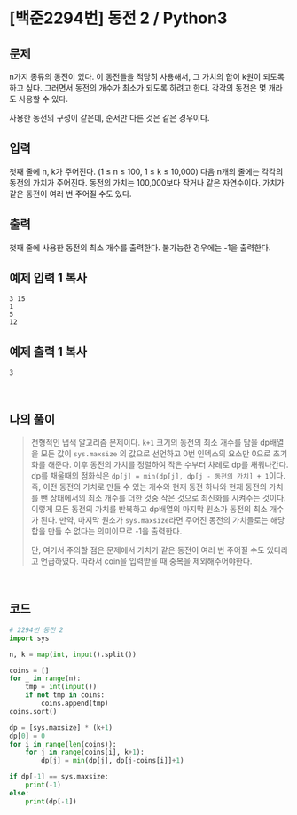 # [백준2294번] 동전 2 / Python3

## 문제

n가지 종류의 동전이 있다. 이 동전들을 적당히 사용해서, 그 가치의 합이 k원이 되도록 하고 싶다. 그러면서 동전의 개수가 최소가 되도록 하려고 한다. 각각의 동전은 몇 개라도 사용할 수 있다.

사용한 동전의 구성이 같은데, 순서만 다른 것은 같은 경우이다.

## 입력

첫째 줄에 n, k가 주어진다. (1 ≤ n ≤ 100, 1 ≤ k ≤ 10,000) 다음 n개의 줄에는 각각의 동전의 가치가 주어진다. 동전의 가치는 100,000보다 작거나 같은 자연수이다. 가치가 같은 동전이 여러 번 주어질 수도 있다.

## 출력

첫째 줄에 사용한 동전의 최소 개수를 출력한다. 불가능한 경우에는 -1을 출력한다.

## 예제 입력 1 복사

```
3 15
1
5
12
```

## 예제 출력 1 복사

```
3
```

<br>

## 나의 풀이

> 전형적인 냅색 알고리즘 문제이다. `k+1` 크기의 동전의 최소 개수를 담을 dp배열을 모든 값이 `sys.maxsize` 의 값으로 선언하고 0번 인덱스의 요소만 0으로 초기화를 해준다. 이후 동전의 가치를 정렬하여 작은 수부터 차례로 dp를 채워나간다. dp를 채울때의 점화식은 `dp[j] = min(dp[j], dp[j - 동전의 가치] + 1`이다. 즉, 이전 동전의 가치로 만들 수 있는 개수와 현재 동전 하나와 현재 동전의 가치를 뺀 상태에서의 최소 개수를 더한 것중 작은 것으로 최신화를 시켜주는 것이다. 이렇게 모든 동전의 가치를 반복하고 dp배열의 마지막 원소가 동전의 최소 개수가 된다. 만약, 마지막 원소가 `sys.maxsize`라면 주어진 동전의 가치들로는 해당 합을 만들 수 없다는 의미이므로 -1을 출력한다.
>
> 단, 여기서 주의할 점은 문제에서 가치가 같은 동전이 여러 번 주어질 수도 있다라고 언급하였다. 따라서 coin을 입력받을 때 중복을 제외해주어야한다.

<br>

## 코드

```python
# 2294번 동전 2
import sys

n, k = map(int, input().split())

coins = []
for _ in range(n):
    tmp = int(input())
    if not tmp in coins:
        coins.append(tmp)
coins.sort()

dp = [sys.maxsize] * (k+1)
dp[0] = 0
for i in range(len(coins)):
    for j in range(coins[i], k+1):
        dp[j] = min(dp[j], dp[j-coins[i]]+1)

if dp[-1] == sys.maxsize:
    print(-1)
else:
    print(dp[-1])

```

